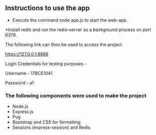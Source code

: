## Instructions to use the app

* Execute the command node app.js to start the web-app.

*Install redis and run the redis-server as a background process on port 6379.

The following link can then be used to access the project. 

https://127.0.0.1:8888

Login Credentials for testing purposes - 

Username - 17BCE1041 

Password - a1

### The following components were used to make the project

- Node.js
- Express.js
- Pug
- Bootstrap and CSS for formatting 
- Sessions (express-session) and Redis 

